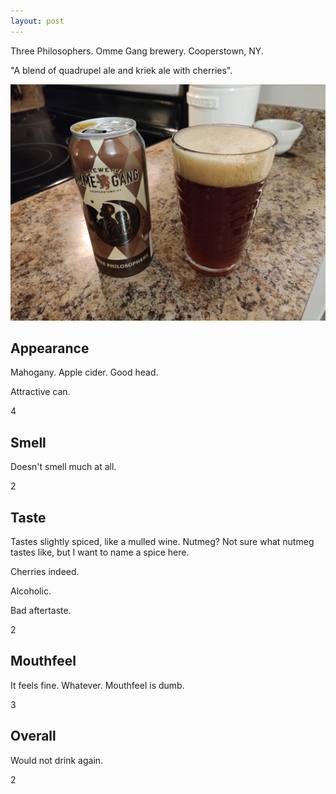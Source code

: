 ```yaml
---
layout: post
---
```


Three Philosophers.
Omme Gang brewery.
Cooperstown, NY.

"A blend of quadrupel ale and kriek ale with cherries".

<img class="beer-photo" src="/beer/images/2020-10-30-omme-gang-three-philosophers.jpg"/>


## Appearance

Mahogany.
Apple cider.
Good head.

Attractive can.

4


## Smell

Doesn't smell much at all.

2


## Taste

Tastes slightly spiced,
like a mulled wine.
Nutmeg?
Not sure what nutmeg tastes like,
but I want to name a spice here.

Cherries indeed.

Alcoholic.

Bad aftertaste.

2


## Mouthfeel

It feels fine.
Whatever.
Mouthfeel is dumb.

3


## Overall

Would not drink again.

2

